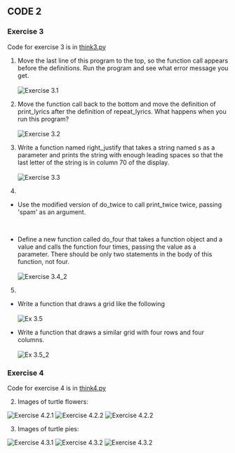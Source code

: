 ## CODE 2

### Exercise 3

Code for exercise 3 is in [think3.py](./think3.py)

1. Move the last line of this program to the top, so the function call appears before the definitions. Run the program and see what error message you get.
<br/><br/>
![Exercise 3.1](./imgs/Ex3_1.png)

2. Move the function call back to the bottom and move the definition of print_lyrics after the definition of repeat_lyrics. What happens when you run this program?
<br/><br/>
![Exercise 3.2](./imgs/Ex3_2.png)

3. Write a function named right_justify that takes a string named s as a parameter and prints the string with enough leading spaces so that the last letter of the string is in column 70 of the display.
<br/><br/>
![Exercise 3.3](./imgs/Ex3_3.png)

4.

* Use the modified version of do_twice to call print_twice twice, passing 'spam' as an argument.
<br/>

* Define a new function called do_four that takes a function object and a value and calls the function four times, passing the value as a parameter. There should be only two statements in the body of this function, not four.
<br/><br/>
![Exercise 3.4_2](./imgs/Ex3_4.png)

5.

* Write a function that draws a grid like the following
<br/><br/>
![Ex 3.5](./imgs/Ex3_5.png)

* Write a function that draws a similar grid with four rows and four columns.
<br/><br/>
![Ex 3.5_2](./imgs/Ex3_5_2.png)

### Exercise 4

Code for exercise 4 is in [think4.py](./think4.py)

2. Images of turtle flowers:

![Exercise 4.2.1](./imgs/421.png)
![Exercise 4.2.2](./imgs/422.png)
![Exercise 4.2.2](./imgs/423.png) <br/>

3. Images of turtle pies:

![Exercise 4.3.1](./imgs/431.png)
![Exercise 4.3.2](./imgs/432.png)
![Exercise 4.3.2](./imgs/433.png) <br/>